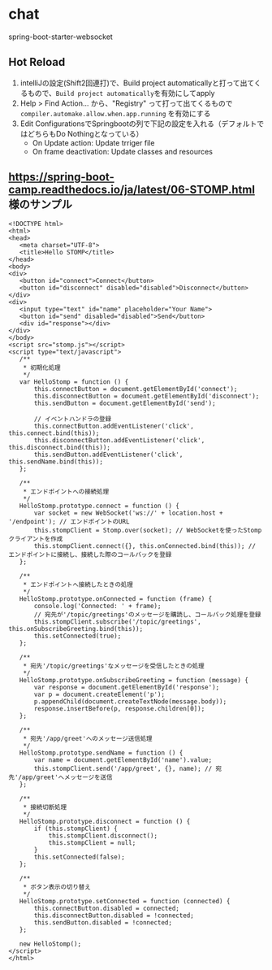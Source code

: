 # chat
spring-boot-starter-websocket


## Hot Reload
1. intelliJの設定(Shift2回連打)で、Build project automaticallyと打って出てくるもので、`Build project automatically`を有効にしてapply
2. Help > Find Action... から、"Registry" って打って出てくるもので `compiler.automake.allow.when.app.running` を有効にする
3. Edit ConfigurationsでSpringbootの列で下記の設定を入れる（デフォルトではどちらもDo Nothingとなっている）
   - On Update action: Update trriger file
   - On frame deactivation: Update classes and resources
   
   
   
   
 ## https://spring-boot-camp.readthedocs.io/ja/latest/06-STOMP.html 様のサンプル
 
 ```
<!DOCTYPE html>
<html>
<head>
    <meta charset="UTF-8">
    <title>Hello STOMP</title>
</head>
<body>
<div>
    <button id="connect">Connect</button>
    <button id="disconnect" disabled="disabled">Disconnect</button>
</div>
<div>
    <input type="text" id="name" placeholder="Your Name">
    <button id="send" disabled="disabled">Send</button>
    <div id="response"></div>
</div>
</body>
<script src="stomp.js"></script>
<script type="text/javascript">
    /**
     * 初期化処理
     */
    var HelloStomp = function () {
        this.connectButton = document.getElementById('connect');
        this.disconnectButton = document.getElementById('disconnect');
        this.sendButton = document.getElementById('send');

        // イベントハンドラの登録
        this.connectButton.addEventListener('click', this.connect.bind(this));
        this.disconnectButton.addEventListener('click', this.disconnect.bind(this));
        this.sendButton.addEventListener('click', this.sendName.bind(this));
    };

    /**
     * エンドポイントへの接続処理
     */
    HelloStomp.prototype.connect = function () {
        var socket = new WebSocket('ws://' + location.host + '/endpoint'); // エンドポイントのURL
        this.stompClient = Stomp.over(socket); // WebSocketを使ったStompクライアントを作成
        this.stompClient.connect({}, this.onConnected.bind(this)); // エンドポイントに接続し、接続した際のコールバックを登録
    };

    /**
     * エンドポイントへ接続したときの処理
     */
    HelloStomp.prototype.onConnected = function (frame) {
        console.log('Connected: ' + frame);
        // 宛先が'/topic/greetings'のメッセージを購読し、コールバック処理を登録
        this.stompClient.subscribe('/topic/greetings', this.onSubscribeGreeting.bind(this));
        this.setConnected(true);
    };

    /**
     * 宛先'/topic/greetings'なメッセージを受信したときの処理
     */
    HelloStomp.prototype.onSubscribeGreeting = function (message) {
        var response = document.getElementById('response');
        var p = document.createElement('p');
        p.appendChild(document.createTextNode(message.body));
        response.insertBefore(p, response.children[0]);
    };

    /**
     * 宛先'/app/greet'へのメッセージ送信処理
     */
    HelloStomp.prototype.sendName = function () {
        var name = document.getElementById('name').value;
        this.stompClient.send('/app/greet', {}, name); // 宛先'/app/greet'へメッセージを送信
    };

    /**
     * 接続切断処理
     */
    HelloStomp.prototype.disconnect = function () {
        if (this.stompClient) {
            this.stompClient.disconnect();
            this.stompClient = null;
        }
        this.setConnected(false);
    };

    /**
     * ボタン表示の切り替え
     */
    HelloStomp.prototype.setConnected = function (connected) {
        this.connectButton.disabled = connected;
        this.disconnectButton.disabled = !connected;
        this.sendButton.disabled = !connected;
    };

    new HelloStomp();
</script>
</html>
```